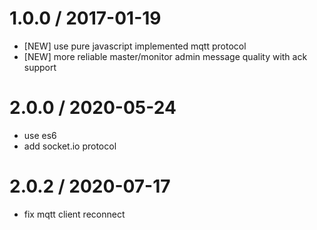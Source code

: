 1.0.0 / 2017-01-19
=================
  * [NEW] use pure javascript implemented mqtt protocol
  * [NEW] more reliable master/monitor admin message quality with ack support
  
2.0.0 / 2020-05-24
=================
  * use es6
  * add socket.io protocol
  
2.0.2 / 2020-07-17
=================
  * fix mqtt client reconnect
